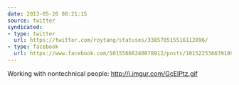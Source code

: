 ```yaml
---
date: 2013-05-26 08:21:15
source: twitter
syndicated:
- type: twitter
  url: https://twitter.com/roytang/statuses/338570515516112896/
- type: facebook
  url: https://www.facebook.com/10155666240078912/posts/10152253663918912
---
```


Working with nontechnical people: http://i.imgur.com/GcEIPtz.gif